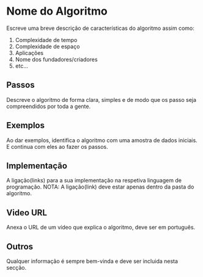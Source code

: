 # Nome do Algoritmo

Escreve uma breve descrição de características do algoritmo assim como:
1. Complexidade de tempo
2. Complexidade de espaço
3. Aplicações
4. Nome dos fundadores/criadores
5. etc...

## Passos

Descreve o algoritmo de forma clara, simples e de modo que os passo seja compreendidos por toda a gente.

## Exemplos

Ao dar exemplos, identifica o algoritmo com uma amostra de dados iniciais. E continua com eles ao fazer os passos.

## Implementação

A ligação(links) para a sua implementação na respetiva linguagem de programação.
NOTA: A ligação(link) deve estar apenas dentro da pasta do algoritmo.

## Video URL

Anexa o URL de um vídeo que explica o algoritmo, deve ser em português. 

## Outros

Qualquer informação é sempre bem-vinda e deve ser incluida nesta secção.